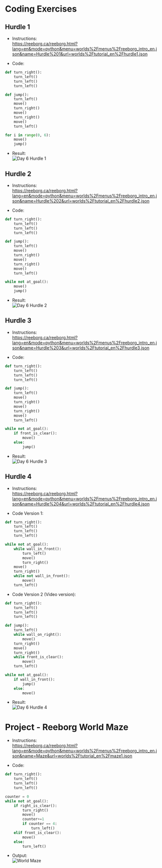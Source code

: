 # Coding Exercises

## Hurdle 1

- Instructions:<br>
  https://reeborg.ca/reeborg.html?lang=en&mode=python&menu=worlds%2Fmenus%2Freeborg_intro_en.json&name=Hurdle%201&url=worlds%2Ftutorial_en%2Fhurdle1.json

- Code:

```py
def turn_right():
    turn_left()
    turn_left()
    turn_left()

def jump():
    turn_left()
    move()
    turn_right()
    move()
    turn_right()
    move()
    turn_left()

for i in range(0, 6):
    move()
    jump()
```

- Result:<br>
![Day 6 Hurdle 1](../assets/img/06_exercise_1.png)

## Hurdle 2

- Instructions:<br>
  https://reeborg.ca/reeborg.html?lang=en&mode=python&menu=worlds%2Fmenus%2Freeborg_intro_en.json&name=Hurdle%202&url=worlds%2Ftutorial_en%2Fhurdle2.json

- Code:

```py
def turn_right():
    turn_left()
    turn_left()
    turn_left()

def jump():
    turn_left()
    move()
    turn_right()
    move()
    turn_right()
    move()
    turn_left()

while not at_goal():
    move()
    jump()
```

- Result:<br>
![Day 6 Hurdle 2](../assets/img/06_exercise_2.png)

## Hurdle 3

- Instructions:<br>
  https://reeborg.ca/reeborg.html?lang=en&mode=python&menu=worlds%2Fmenus%2Freeborg_intro_en.json&name=Hurdle%203&url=worlds%2Ftutorial_en%2Fhurdle3.json

- Code:

```py
def turn_right():
    turn_left()
    turn_left()
    turn_left()

def jump():
    turn_left()
    move()
    turn_right()
    move()
    turn_right()
    move()
    turn_left()

while not at_goal():
    if front_is_clear():
        move()
    else:
        jump()
```

- Result:<br>
![Day 6 Hurdle 3](../assets/img/06_exercise_3.png)

## Hurdle 4

- Instructions:<br>
  https://reeborg.ca/reeborg.html?lang=en&mode=python&menu=worlds%2Fmenus%2Freeborg_intro_en.json&name=Hurdle%204&url=worlds%2Ftutorial_en%2Fhurdle4.json

- Code Version 1:

```py
def turn_right():
    turn_left()
    turn_left()
    turn_left()

while not at_goal():
    while wall_in_front():
        turn_left()
        move()
        turn_right()
    move()
    turn_right()
    while not wall_in_front():
        move()
    turn_left()
```

- Code Version 2 (Video version):

```py
def turn_right():
    turn_left()
    turn_left()
    turn_left()

def jump():
    turn_left()
    while wall_on_right():
        move()
    turn_right()
    move()
    turn_right()
    while front_is_clear():
        move()
    turn_left()

while not at_goal():
    if wall_in_front():
        jump()
    else:
        move()
```

- Result:<br>
![Day 6 Hurdle 4](../assets/img/06_exercise_4.png)

# Project - Reeborg World Maze

- Instructions:<br>
  https://reeborg.ca/reeborg.html?lang=en&mode=python&menu=worlds%2Fmenus%2Freeborg_intro_en.json&name=Maze&url=worlds%2Ftutorial_en%2Fmaze1.json

- Code:

```py
def turn_right():
    turn_left()
    turn_left()
    turn_left()

counter = 0
while not at_goal():
    if right_is_clear():
        turn_right()
        move()
        counter+=1
        if counter == 4:
            turn_left()
    elif front_is_clear():
        move()
    else:
        turn_left()
```

- Output:<br>
  ![World Maze](../assets/img/06_project.png)

